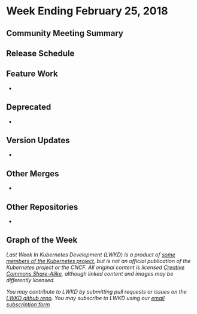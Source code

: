 # Week Ending February 25, 2018

## Community Meeting Summary


## Release Schedule


## Feature Work

*

## Deprecated

*

## Version Updates

*

## Other Merges

*

## Other Repositories

*

## Graph of the Week



*Last Week In Kubernetes Development (LWKD) is a product of [some members of the Kubernetes project](/authors), but is not an official publication of the Kubernetes project or the CNCF.  All original content is licensed [Creative Commons Share-Alike](https://creativecommons.org/licenses/by-sa/4.0/legalcode), although linked content and images may be differently licensed.*

*You may contribute to LWKD by submitting pull requests or issues on the [LWKD github repo](https://github.com/lwkd/lwkd.github.io).  You may subscribe to LWKD using our [email subscription form](http://eepurl.com/dkBy_j)*
